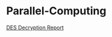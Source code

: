 # Parallel-Computing

<a href="https://github.com/manuelsap96/Parallel-Computing/blob/master/Des/Report/Relazione%20DES%20decryption%20Le%20Piane%20Sapia.pdf">DES Decryption Report</a>
